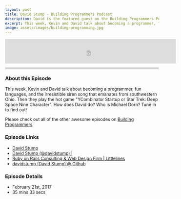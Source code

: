 ```yaml
---
layout: post
title: David Stump - Building Programmers Podcast
description: David is the featured guest on the Building Programmers Podcast
excerpt: This week, Kevin and David talk about becoming a programmer, fun languages, and the irresistible siren song that emanates from southwestern Ohio. Then they play the hot game "YCombinator Startup or Star Trek: Deep Space Nine Character". How does David do? Who is Michael Dorn? Tune in to find out!
image: assets/images/building-programming.jpg
---
```


<div class="youtube">
  <iframe width="560" height="80" scrolling="no" frameborder="no" src="https://building.fireside.fm/26/player/iframe"></iframe>
</div>

-------

### About this Episode
This week, Kevin and David talk about becoming a programmer, fun languages, and the irresistible siren song that emanates from southwestern Ohio. Then they play the hot game "YCombinator Startup or Star Trek: Deep Space Nine Character". How does David do? Who is Michael Dorn? Tune in to find out!

Please check out all of the other awesome episodes on [Building Programmers](https://building.fireside.fm)

### Episode Links
* [David Stump](http://davidstump.net)
* [David Stump (@davidstump) | ](http://twitter.com/davidstump)
* [Ruby on Rails Consulting & Web Design Firm | Littlelines](http://littlelines.com)
* [davidstump (David Stump) @ Github](http://github.com/davidstump)

### Episode Details
* February 21st, 2017
* 35 mins 33 secs
